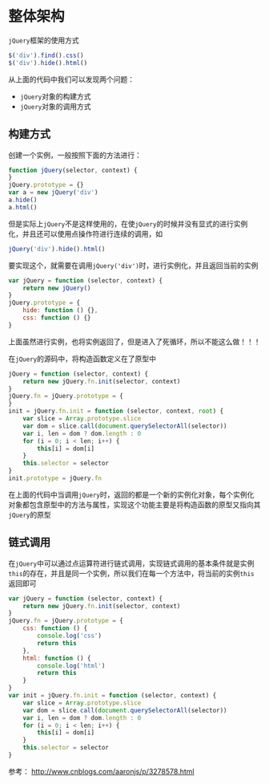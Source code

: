# 整体架构

`jQuery`框架的使用方式

```javascript
$('div').find().css()
$('div').hide().html()
```

从上面的代码中我们可以发现两个问题：

- `jQuery`对象的构建方式
- `jQuery`对象的调用方式

## 构建方式

创建一个实例，一般按照下面的方法进行：

```javascript
function jQuery(selector, context) {
}
jQuery.prototype = {}
var a = new jQuery('div')
a.hide()
a.html()
```

但是实际上`jQuery`不是这样使用的，在使`jQuery`的时候并没有显式的进行实例化，并且还可以使用点操作符进行连续的调用，如

```javascript
jQuery('div').hide().html()
```

要实现这个，就需要在调用`jQuery('div')`时，进行实例化，并且返回当前的实例

```javascript
var jQuery = function (selector, context) {
    return new jQuery()
}
jQuery.prototype = {
    hide: function () {},
    css: function () {}
}
```

上面虽然进行实例，也将实例返回了，但是进入了死循环，所以不能这么做！！！

在`jQuery`的源码中，将构造函数定义在了原型中

```javascript
jQuery = function (selector, context) {
    return new jQuery.fn.init(selector, context)
}
jQuery.fn = jQuery.prototype = {
}
init = jQuery.fn.init = function (selector, context, root) {
    var slice = Array.prototype.slice
    var dom = slice.call(document.querySelectorAll(selector))
    var i, len = dom ? dom.length : 0
    for (i = 0; i < len; i++) {
        this[i] = dom[i]
    }
    this.selector = selector
}
init.prototype = jQuery.fn
```

在上面的代码中当调用`jQuery`时，返回的都是一个新的实例化对象，每个实例化对象都包含原型中的方法与属性，实现这个功能主要是将构造函数的原型又指向其`jQuery`的原型

## 链式调用

在`jQuery`中可以通过点运算符进行链式调用，实现链式调用的基本条件就是实例`this`的存在，并且是同一个实例，所以我们在每一个方法中，将当前的实例`this`返回即可

```javascript
var jQuery = function (selector, context) {
    return new jQuery.fn.init(selector, context)
}
jQuery.fn = jQuery.prototype = {
    css: function () {
        console.log('css')
        return this
    },
    html: function () {
        console.log('html')
        return this
    }
}
var init = jQuery.fn.init = function (selector, context) {
    var slice = Array.prototype.slice
    var dom = slice.call(document.querySelectorAll(selector))
    var i, len = dom ? dom.length : 0
    for (i = 0; i < len; i++) {
        this[i] = dom[i]
    }
    this.selector = selector
}
```

参考： http://www.cnblogs.com/aaronjs/p/3278578.html
